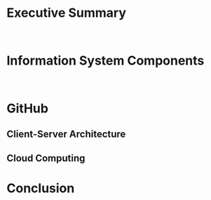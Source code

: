 
# Executive Summary  
  

# Information System Components  
  

# GitHub  
## Client-Server Architecture  
##  Cloud Computing 
 

# Conclusion  
